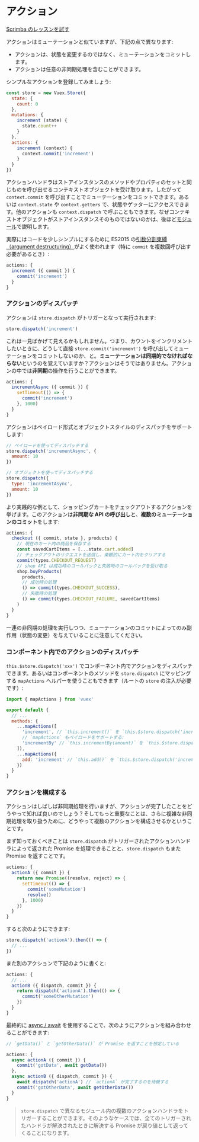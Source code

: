 # アクション

<div class="scrimba"><a href="https://scrimba.com/p/pnyzgAP/c6ggR3cG" target="_blank" rel="noopener noreferrer">Scrimba のレッスンを試す</a></div>

アクションはミューテーションと似ていますが、下記の点で異なります:

- アクションは、状態を変更するのではなく、ミューテーションをコミットします。
- アクションは任意の非同期処理を含むことができます。

シンプルなアクションを登録してみましょう:

``` js
const store = new Vuex.Store({
  state: {
    count: 0
  },
  mutations: {
    increment (state) {
      state.count++
    }
  },
  actions: {
    increment (context) {
      context.commit('increment')
    }
  }
})
```

アクションハンドラはストアインスタンスのメソッドやプロパティのセットと同じものを呼び出せるコンテキストオブジェクトを受け取ります。したがって `context.commit` を呼び出すことでミューテーションをコミットできます。あるいは `context.state` や `context.getters` で、状態やゲッターにアクセスできます。他のアクションも `context.dispatch` で呼ぶこともできます。なぜコンテキストオブジェクトがストアインスタンスそのものではないのかは、後ほど[モジュール](modules.md)で説明します。

実際にはコードを少しシンプルにするために ES2015 の[引数分割束縛（argument destructuring）](https://github.com/lukehoban/es6features#destructuring)がよく使われます（特に `commit` を複数回呼び出す必要があるとき）:

``` js
actions: {
  increment ({ commit }) {
    commit('increment')
  }
}
```

### アクションのディスパッチ

アクションは `store.dispatch` がトリガーとなって実行されます:

``` js
store.dispatch('increment')
```

これは一見ばかげて見えるかもしれません。つまり、カウントをインクリメントしたいときに、どうして直接 `store.commit('increment')` を呼び出してミューテーションをコミットしないのか、と。**ミューテーションは同期的でなければならない**というのを覚えていますか？アクションはそうではありません。アクションの中では**非同期**の操作を行うことができます。

``` js
actions: {
  incrementAsync ({ commit }) {
    setTimeout(() => {
      commit('increment')
    }, 1000)
  }
}
```

アクションはペイロード形式とオブジェクトスタイルのディスパッチをサポートします:

``` js
// ペイロードを使ってディスパッチする
store.dispatch('incrementAsync', {
  amount: 10
})

// オブジェクトを使ってディスパッチする
store.dispatch({
  type: 'incrementAsync',
  amount: 10
})
```

より実践的な例として、ショッピングカートをチェックアウトするアクションを挙げます。このアクションは**非同期な API の呼び出し**と、**複数のミューテーションのコミット**をします:

``` js
actions: {
  checkout ({ commit, state }, products) {
    // 現在のカート内の商品を保存する
    const savedCartItems = [...state.cart.added]
    // チェックアウトのリクエストを送信し、楽観的にカート内をクリアする
    commit(types.CHECKOUT_REQUEST)
    // shop API は成功時のコールバックと失敗時のコールバックを受け取る
    shop.buyProducts(
      products,
      // 成功時の処理
      () => commit(types.CHECKOUT_SUCCESS),
      // 失敗時の処理
      () => commit(types.CHECKOUT_FAILURE, savedCartItems)
    )
  }
}
```

一連の非同期の処理を実行しつつ、ミューテーションのコミットによってのみ副作用（状態の変更）を与えていることに注意してください。

### コンポーネント内でのアクションのディスパッチ

`this.$store.dispatch('xxx')` でコンポーネント内でアクションをディスパッチできます。あるいはコンポーネントのメソッドを `store.dispatch` にマッピングする `mapActions` ヘルパーを使うこともできます（ルートの `store` の注入が必要です）:

``` js
import { mapActions } from 'vuex'

export default {
  // ...
  methods: {
    ...mapActions([
      'increment', // `this.increment()` を `this.$store.dispatch('increment')` にマッピングする
      // `mapActions` もペイロードをサポートする:
      'incrementBy' // `this.incrementBy(amount)` を `this.$store.dispatch('incrementBy', amount)` にマッピングする
    ]),
    ...mapActions({
      add: 'increment' // `this.add()` を `this.$store.dispatch('increment')` にマッピングする
    })
  }
}
```

### アクションを構成する

アクションはしばしば非同期処理を行いますが、アクションが完了したことをどうやって知れば良いのでしょう？そしてもっと重要なことは、さらに複雑な非同期処理を取り扱うために、どうやって複数のアクションを構成させるかということです。

まず知っておくべきことは `store.dispatch` がトリガーされたアクションハンドラによって返された Promise を処理できることと、`store.dispatch` もまた Promise を返すことです。

``` js
actions: {
  actionA ({ commit }) {
    return new Promise((resolve, reject) => {
      setTimeout(() => {
        commit('someMutation')
        resolve()
      }, 1000)
    })
  }
}
```

すると次のようにできます:

``` js
store.dispatch('actionA').then(() => {
  // ...
})
```

また別のアクションで下記のように書くと:

``` js
actions: {
  // ...
  actionB ({ dispatch, commit }) {
    return dispatch('actionA').then(() => {
      commit('someOtherMutation')
    })
  }
}
```

最終的に [async / await](https://tc39.github.io/ecmascript-asyncawait/) を使用することで、次のようにアクションを組み合わせることができます:

``` js
// `getData()` と `getOtherData()` が Promise を返すことを想定している

actions: {
  async actionA ({ commit }) {
    commit('gotData', await getData())
  },
  async actionB ({ dispatch, commit }) {
    await dispatch('actionA') // `actionA` が完了するのを待機する
    commit('gotOtherData', await getOtherData())
  }
}
```

> `store.dispatch` で異なるモジュール内の複数のアクションハンドラをトリガーすることができます。そのようなケースでは、全てのトリガーされたハンドラが解決されたときに解決する Promise が戻り値として返ってくることになります。
